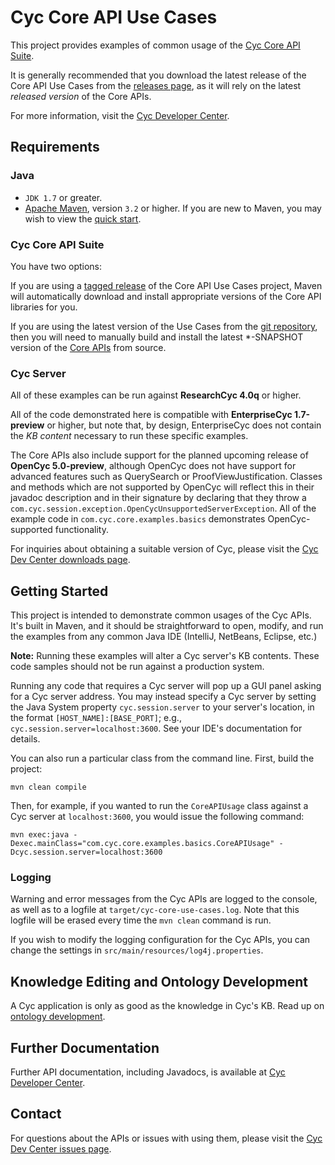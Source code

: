 Cyc Core API Use Cases
======================

This project provides examples of common usage of the 
[Cyc Core API Suite](https://github.com/cycorp/CycCoreAPI).

It is generally recommended that you download the latest release of the Core API Use Cases from the
[releases page](https://github.com/cycorp/CycAPIExamples/releases), as it will rely on the latest
_released version_ of the Core APIs.

For more information, visit the [Cyc Developer Center](http://dev.cyc.com/).


Requirements
------------

### Java

* `JDK 1.7` or greater.
* [Apache Maven](http://maven.apache.org/), version `3.2` or higher. If you are new to Maven, you 
  may wish to view the [quick start](http://maven.apache.org/run-maven/index.html).

### Cyc Core API Suite

You have two options:

If you are using a [tagged release](https://github.com/cycorp/CycAPIExamples/releases) of the Core
API Use Cases project, Maven will automatically download and install appropriate versions of the 
Core API libraries for you.

If you are using the latest version of the Use Cases from the 
[git repository](https://github.com/cycorp/CycAPIExamples), then you will need to manually build
and install the latest \*-SNAPSHOT version of the [Core APIs](https://github.com/cycorp/CycCoreAPI)
from source.

### Cyc Server

All of these examples can be run against **ResearchCyc 4.0q** or higher.

All of the code demonstrated here is compatible with **EnterpriseCyc 1.7-preview** or higher, but 
note that, by design, EnterpriseCyc does not contain the _KB content_ necessary to run these 
specific examples.

The Core APIs also include support for the planned upcoming release of **OpenCyc 5.0-preview**,
although OpenCyc does not have support for advanced features such as QuerySearch or 
ProofViewJustification. Classes and methods which are not supported by OpenCyc will reflect this in 
their javadoc description and in their signature by declaring that they throw a 
`com.cyc.session.exception.OpenCycUnsupportedServerException`. All of the example code in 
`com.cyc.core.examples.basics` demonstrates OpenCyc-supported functionality. 

For inquiries about obtaining a suitable version of Cyc, please visit the
[Cyc Dev Center downloads page](http://dev.cyc.com/downloads/).


Getting Started
---------------

This project is intended to demonstrate common usages of the Cyc APIs. It's built in Maven, and it 
should be straightforward to open, modify, and run the examples from any common Java IDE (IntelliJ, 
NetBeans, Eclipse, etc.)

**Note:** Running these examples will alter a Cyc server's KB contents. These code samples should 
not be run against a production system.

Running any code that requires a Cyc server will pop up a GUI panel asking for a Cyc server address.
You may instead specify a Cyc server by setting the Java System property `cyc.session.server` to 
your server's location, in the format `[HOST_NAME]:[BASE_PORT]`; e.g., 
`cyc.session.server=localhost:3600`. See your IDE's documentation for details.

You can also run a particular class from the command line. First, build the project:

    mvn clean compile

Then, for example, if you wanted to run the `CoreAPIUsage` class against a Cyc server at 
`localhost:3600`, you would issue the following command:

    mvn exec:java -Dexec.mainClass="com.cyc.core.examples.basics.CoreAPIUsage" -Dcyc.session.server=localhost:3600

### Logging

Warning and error messages from the Cyc APIs are logged to the console, as well as to a logfile at
`target/cyc-core-use-cases.log`. Note that this logfile will be erased every time the `mvn clean` 
command is run.

If you wish to modify the logging configuration for the Cyc APIs, you can change the settings in 
`src/main/resources/log4j.properties`.


Knowledge Editing and Ontology Development
------------------------------------------

A Cyc application is only as good as the knowledge in Cyc's KB. Read up on 
[ontology development](http://dev.cyc.com/ontology-development/).


Further Documentation
---------------------

Further API documentation, including Javadocs, is available at 
[Cyc Developer Center](http://dev.cyc.com/api/).


Contact
-------

For questions about the APIs or issues with using them, please visit the 
[Cyc Dev Center issues page](http://dev.cyc.com/issues/).

